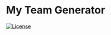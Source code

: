 # My Team Generator

[![License](https://img.shields.io/badge/License-MIT-blue.svg)](https://opensource.org/licenses/MIT)